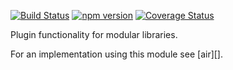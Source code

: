 [![Build Status](https://travis-ci.org/tmpfs/zephyr.svg)](https://travis-ci.org/tmpfs/zephyr)
[![npm version](http://img.shields.io/npm/v/zephyr.svg)](https://npmjs.org/package/zephyr)
[![Coverage Status](https://coveralls.io/repos/tmpfs/zephyr/badge.svg?branch=master&service=github&v=2)](https://coveralls.io/github/tmpfs/zephyr?branch=master)

Plugin functionality for modular libraries.

For an implementation using this module see [air][].
